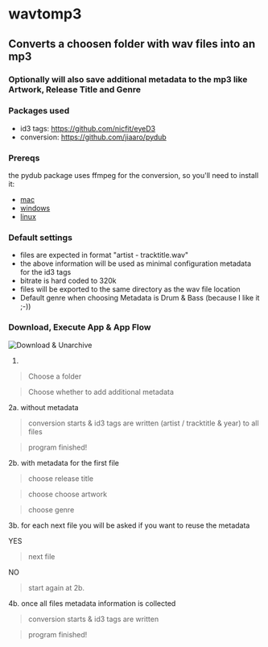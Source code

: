 # wavtomp3

## Converts a choosen folder with wav files into an mp3
### Optionally will also save additional metadata to the mp3 like Artwork, Release Title and Genre

### Packages used
- id3 tags: https://github.com/nicfit/eyeD3
- conversion: https://github.com/jiaaro/pydub

### Prereqs
the pydub package uses ffmpeg for the conversion, so you'll need to install it:

- [mac](https://github.com/fluent-ffmpeg/node-fluent-ffmpeg/wiki/Installing-ffmpeg-on-Mac-OS-X)
- [windows](https://windowsloop.com/install-ffmpeg-windows-10/)
- [linux](https://linuxize.com/post/how-to-install-ffmpeg-on-debian-9/)

### Default settings
- files are expected in format "artist - tracktitle.wav"
- the above information will be used as minimal configuration metadata for the id3 tags
- bitrate is hard coded to 320k
- files will be exported to the same directory as the wav file location
- Default genre when choosing Metadata is Drum & Bass (because I like it ;-))

### Download, Execute App & App Flow

![Download & Unarchive](https://gifs.com/gif/lR5835)

1.

> Choose a folder

> Choose whether to add additional metadata

2a. without metadata 

> conversion starts & id3 tags are written (artist / tracktitle & year) to all files

> program finished!

2b. with metadata for the first file

> choose release title

> choose choose artwork

> choose genre

3b. for each next file you will be asked if you want to reuse the metadata

YES
> next file

NO

> start again at 2b.

4b. once all files metadata information is collected
> conversion starts & id3 tags are written

> program finished!
